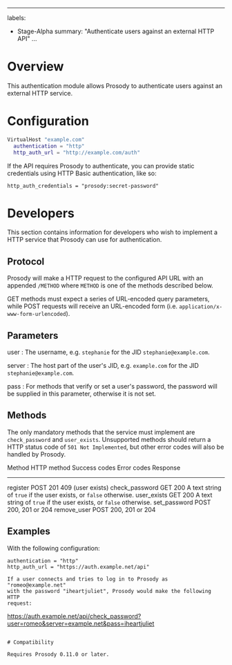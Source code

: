 <!--
SPDX-FileCopyrightText: 2008-2013 Matthew Wild
SPDX-FileCopyrightText: 2008-2013 Waqas Hussain
SPDX-FileCopyrightText: 2014 Kim Alvefur
SPDX-License-Identifier: MIT
-->
---
labels:
- Stage-Alpha
summary: "Authenticate users against an external HTTP API"
...

# Overview

This authentication module allows Prosody to authenticate users against
an external HTTP service.

# Configuration

``` lua
VirtualHost "example.com"
  authentication = "http"
  http_auth_url = "http://example.com/auth"
```

If the API requires Prosody to authenticate, you can provide static
credentials using HTTP Basic authentication, like so:

```
http_auth_credentials = "prosody:secret-password"
```

# Developers

This section contains information for developers who wish to implement a
HTTP service that Prosody can use for authentication.

## Protocol

Prosody will make a HTTP request to the configured API URL with an
appended `/METHOD` where `METHOD` is one of the methods described below.

GET methods must expect a series of URL-encoded query parameters, while
POST requests will receive an URL-encoded form (i.e.
`application/x-www-form-urlencoded`).

## Parameters

user
: The username, e.g. `stephanie` for the JID `stephanie@example.com`.

server
: The host part of the user's JID, e.g. `example.com` for the JID
  `stephanie@example.com`.

pass
: For methods that verify or set a user's password, the password will
  be supplied in this parameter, otherwise it is not set.

## Methods

The only mandatory methods that the service must implement are `check_password`
and `user_exists`. Unsupported methods should return a HTTP status code
of `501 Not Implemented`, but other error codes will also be handled by
Prosody.

  Method          HTTP method Success codes   Error codes       Response
  --------        ----        ---             ----------------- -----------------------------------------------------------------
  register        POST        201             409 (user exists)
  check\_password GET         200                               A text string of `true` if the user exists, or `false` otherwise.
  user\_exists    GET         200                               A text string of `true` if the user exists, or `false` otherwise.
  set\_password   POST        200, 201 or 204
  remove\_user    POST        200, 201 or 204

## Examples

With the following configuration:

```
authentication = "http"
http_auth_url = "https://auth.example.net/api"

If a user connects and tries to log in to Prosody as "romeo@example.net"
with the password "iheartjuliet", Prosody would make the following HTTP
request:

```
https://auth.example.net/api/check_password?user=romeo&server=example.net&pass=iheartjuliet
```

# Compatibility

Requires Prosody 0.11.0 or later.

